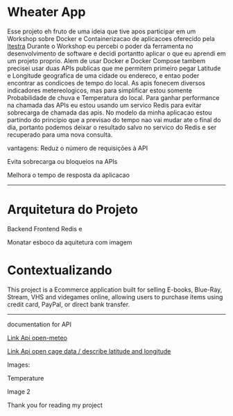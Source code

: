 # Wheater App

Esse projeto eh fruto de uma ideia que tive apos participar em um Workshop sobre Docker e Containerizacao de aplicacoes oferecido pela [Itestra](https://itestra.com/) Durante o Workshop eu percebi o poder da ferramenta no desenvolvimento de software e decidi portantto aplicar o que eu aprendi em um projeto proprio. Alem de usar Docker e Docker Compose tambem precisei usar duas APIs publicas que me permitem primeiro pegar Latitude e Longitude geografica de uma cidade ou endereco, e entao poder encontrar as condicoes de tempo do local. As apis fonecem diversos indicadores metereologicos, mas para simplificar estou somente Probabilidade de chuva e Temperatura do local. Para ganhar performance na chamada das APIs eu estou usando um servico Redis para evitar sobrecarga de chamada das apis. No modelo da minha aplicacao estou partindo do principio que a previsao do tempo nao vai mudar ate o final do dia, portanto podemos deixar o resultado salvo no servico do Redis e ser recuperado para uma nova consulta. 

vantagens:
  Reduz o número de requisições à API

  Evita sobrecarga ou bloqueios na APIs

  Melhora o tempo de resposta da aplicacao



---

# Arquitetura do Projeto

Backend Frontend Redis e

Monatar esboco da aquitetura com imagem

# Contextualizando

This project is a Ecommerce application built for selling E-books, Blue-Ray, Stream, VHS and videgames online, allowing users to purchase items using credit card, PayPal, or direct bank transfer.

---

documentation for API

[Link Api open-meteo](https://open-meteo.com/en/docs?latitude=48.1374&longitude=11.5755&timezone=Europe%2FBerlin&daily=sunrise,sunset&forecast_days=1)

[Link Api open cage data / describe latitude and longitude ](https://opencagedata.com/api#quickstart)


Images:

Temperature

Image 2


Thank you for reading my project
